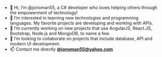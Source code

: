 - 👋 Hi, I’m @jonoman55, a C# developer who loves helping others through the empowerment of technology!
- 👀 I’m interested in learning new technologies and programming languages. My favorite projects are developing and working with APIs.
- 🌱 I’m currently working on new projects that use AngularJS, React.JS, Bootstrap, Node.js and MongoDB, to name a few. 
- 💞️ I’m looking to collaborate on projects that include database, API and modern UI development. 
- 📫 Contact me directly <b>@</b><b href="mailto:jonoman55@yahoo.com">jonoman55@yahoo.com</b>

<!---
jonoman55/jonoman55 is a ✨ special ✨ repository because its `README.md` (this file) appears on your GitHub profile.
You can click the Preview link to take a look at your changes.
--->
